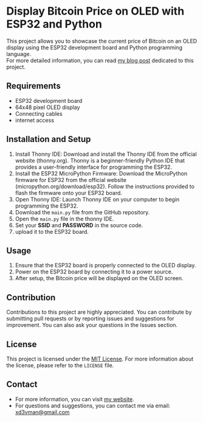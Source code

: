 # Display Bitcoin Price on OLED with ESP32 and Python

This project allows you to showcase the current price of Bitcoin on an OLED display using the ESP32 development board and Python programming language.
</br>
For more detailed information, you can read [my blog post](https://sobhan.hashnode.dev/getting-started-with-esp32-building-a-bitcoin-price-display-with-python) dedicated to this project.

## Requirements

- ESP32 development board
- 64x48 pixel OLED display
- Connecting cables
- internet access

## Installation and Setup
1. Install Thonny IDE: Download and install the Thonny IDE from the official website (thonny.org). Thonny is a beginner-friendly Python IDE that provides a user-friendly interface for programming the ESP32.
2. Install the ESP32 MicroPython Firmware: Download the MicroPython firmware for ESP32 from the official website (micropython.org/download/esp32). Follow the instructions provided to flash the firmware onto your ESP32 board.
3. Open Thonny IDE: Launch Thonny IDE on your computer to begin programming the ESP32.
4. Download the `main.py` file from the GitHub repository.
5. Open the `main.py` file in the thonny IDE.
6. Set your **SSID** and **PASSWORD** in the source code.
7. upload it to the ESP32 board.

## Usage

1. Ensure that the ESP32 board is properly connected to the OLED display.
2. Power on the ESP32 board by connecting it to a power source.
3. After setup, the Bitcoin price will be displayed on the OLED screen.

## Contribution

Contributions to this project are highly appreciated. You can contribute by submitting pull requests or by reporting issues and suggestions for improvement. You can also ask your questions in the Issues section.

## License

This project is licensed under the [MIT License](LICENSE). For more information about the license, please refer to the `LICENSE` file.

## Contact

- For more information, you can visit [my website](http://sobhan.hashnode.dev).
- For questions and suggestions, you can contact me via email: xd3vman@gmail.com
